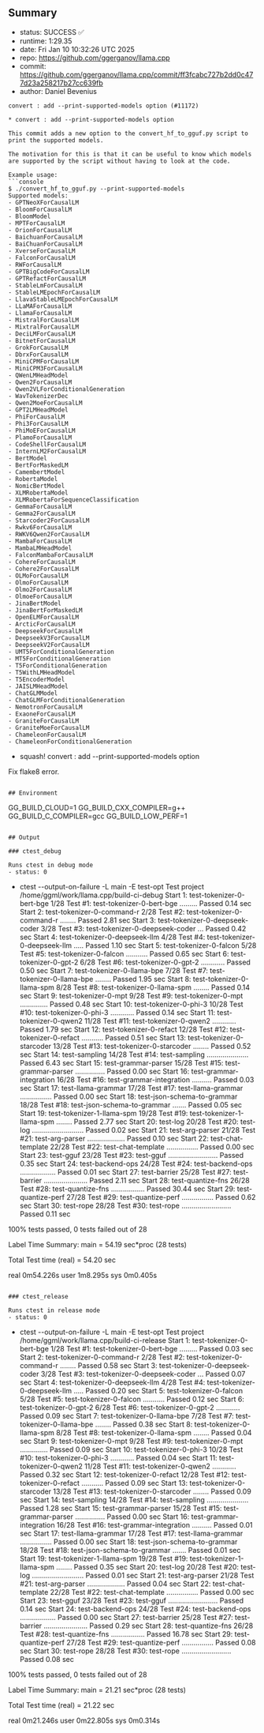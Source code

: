 ## Summary

- status:  SUCCESS ✅
- runtime: 1:29.35
- date:    Fri Jan 10 10:32:26 UTC 2025
- repo:    https://github.com/ggerganov/llama.cpp
- commit:  https://github.com/ggerganov/llama.cpp/commit/ff3fcabc727b2dd0c477d23a258217b27cc639fb
- author:  Daniel Bevenius
```
convert : add --print-supported-models option (#11172)

* convert : add --print-supported-models option

This commit adds a new option to the convert_hf_to_gguf.py script to
print the supported models.

The motivation for this is that it can be useful to know which models
are supported by the script without having to look at the code.

Example usage:
```console
$ ./convert_hf_to_gguf.py --print-supported-models
Supported models:
- GPTNeoXForCausalLM
- BloomForCausalLM
- BloomModel
- MPTForCausalLM
- OrionForCausalLM
- BaichuanForCausalLM
- BaiChuanForCausalLM
- XverseForCausalLM
- FalconForCausalLM
- RWForCausalLM
- GPTBigCodeForCausalLM
- GPTRefactForCausalLM
- StableLmForCausalLM
- StableLMEpochForCausalLM
- LlavaStableLMEpochForCausalLM
- LLaMAForCausalLM
- LlamaForCausalLM
- MistralForCausalLM
- MixtralForCausalLM
- DeciLMForCausalLM
- BitnetForCausalLM
- GrokForCausalLM
- DbrxForCausalLM
- MiniCPMForCausalLM
- MiniCPM3ForCausalLM
- QWenLMHeadModel
- Qwen2ForCausalLM
- Qwen2VLForConditionalGeneration
- WavTokenizerDec
- Qwen2MoeForCausalLM
- GPT2LMHeadModel
- PhiForCausalLM
- Phi3ForCausalLM
- PhiMoEForCausalLM
- PlamoForCausalLM
- CodeShellForCausalLM
- InternLM2ForCausalLM
- BertModel
- BertForMaskedLM
- CamembertModel
- RobertaModel
- NomicBertModel
- XLMRobertaModel
- XLMRobertaForSequenceClassification
- GemmaForCausalLM
- Gemma2ForCausalLM
- Starcoder2ForCausalLM
- Rwkv6ForCausalLM
- RWKV6Qwen2ForCausalLM
- MambaForCausalLM
- MambaLMHeadModel
- FalconMambaForCausalLM
- CohereForCausalLM
- Cohere2ForCausalLM
- OLMoForCausalLM
- OlmoForCausalLM
- Olmo2ForCausalLM
- OlmoeForCausalLM
- JinaBertModel
- JinaBertForMaskedLM
- OpenELMForCausalLM
- ArcticForCausalLM
- DeepseekForCausalLM
- DeepseekV3ForCausalLM
- DeepseekV2ForCausalLM
- UMT5ForConditionalGeneration
- MT5ForConditionalGeneration
- T5ForConditionalGeneration
- T5WithLMHeadModel
- T5EncoderModel
- JAISLMHeadModel
- ChatGLMModel
- ChatGLMForConditionalGeneration
- NemotronForCausalLM
- ExaoneForCausalLM
- GraniteForCausalLM
- GraniteMoeForCausalLM
- ChameleonForCausalLM
- ChameleonForConditionalGeneration
```

* squash! convert : add --print-supported-models option

Fix flake8 error.
```

## Environment

```
GG_BUILD_CLOUD=1
GG_BUILD_CXX_COMPILER=g++
GG_BUILD_C_COMPILER=gcc
GG_BUILD_LOW_PERF=1
```

## Output

### ctest_debug

Runs ctest in debug mode
- status: 0
```
+ ctest --output-on-failure -L main -E test-opt
Test project /home/ggml/work/llama.cpp/build-ci-debug
      Start  1: test-tokenizer-0-bert-bge
 1/28 Test  #1: test-tokenizer-0-bert-bge .........   Passed    0.14 sec
      Start  2: test-tokenizer-0-command-r
 2/28 Test  #2: test-tokenizer-0-command-r ........   Passed    2.81 sec
      Start  3: test-tokenizer-0-deepseek-coder
 3/28 Test  #3: test-tokenizer-0-deepseek-coder ...   Passed    0.42 sec
      Start  4: test-tokenizer-0-deepseek-llm
 4/28 Test  #4: test-tokenizer-0-deepseek-llm .....   Passed    1.10 sec
      Start  5: test-tokenizer-0-falcon
 5/28 Test  #5: test-tokenizer-0-falcon ...........   Passed    0.65 sec
      Start  6: test-tokenizer-0-gpt-2
 6/28 Test  #6: test-tokenizer-0-gpt-2 ............   Passed    0.50 sec
      Start  7: test-tokenizer-0-llama-bpe
 7/28 Test  #7: test-tokenizer-0-llama-bpe ........   Passed    1.95 sec
      Start  8: test-tokenizer-0-llama-spm
 8/28 Test  #8: test-tokenizer-0-llama-spm ........   Passed    0.14 sec
      Start  9: test-tokenizer-0-mpt
 9/28 Test  #9: test-tokenizer-0-mpt ..............   Passed    0.48 sec
      Start 10: test-tokenizer-0-phi-3
10/28 Test #10: test-tokenizer-0-phi-3 ............   Passed    0.14 sec
      Start 11: test-tokenizer-0-qwen2
11/28 Test #11: test-tokenizer-0-qwen2 ............   Passed    1.79 sec
      Start 12: test-tokenizer-0-refact
12/28 Test #12: test-tokenizer-0-refact ...........   Passed    0.51 sec
      Start 13: test-tokenizer-0-starcoder
13/28 Test #13: test-tokenizer-0-starcoder ........   Passed    0.52 sec
      Start 14: test-sampling
14/28 Test #14: test-sampling .....................   Passed    6.43 sec
      Start 15: test-grammar-parser
15/28 Test #15: test-grammar-parser ...............   Passed    0.00 sec
      Start 16: test-grammar-integration
16/28 Test #16: test-grammar-integration ..........   Passed    0.03 sec
      Start 17: test-llama-grammar
17/28 Test #17: test-llama-grammar ................   Passed    0.00 sec
      Start 18: test-json-schema-to-grammar
18/28 Test #18: test-json-schema-to-grammar .......   Passed    0.05 sec
      Start 19: test-tokenizer-1-llama-spm
19/28 Test #19: test-tokenizer-1-llama-spm ........   Passed    2.77 sec
      Start 20: test-log
20/28 Test #20: test-log ..........................   Passed    0.02 sec
      Start 21: test-arg-parser
21/28 Test #21: test-arg-parser ...................   Passed    0.10 sec
      Start 22: test-chat-template
22/28 Test #22: test-chat-template ................   Passed    0.00 sec
      Start 23: test-gguf
23/28 Test #23: test-gguf .........................   Passed    0.35 sec
      Start 24: test-backend-ops
24/28 Test #24: test-backend-ops ..................   Passed    0.01 sec
      Start 27: test-barrier
25/28 Test #27: test-barrier ......................   Passed    2.11 sec
      Start 28: test-quantize-fns
26/28 Test #28: test-quantize-fns .................   Passed   30.44 sec
      Start 29: test-quantize-perf
27/28 Test #29: test-quantize-perf ................   Passed    0.62 sec
      Start 30: test-rope
28/28 Test #30: test-rope .........................   Passed    0.11 sec

100% tests passed, 0 tests failed out of 28

Label Time Summary:
main    =  54.19 sec*proc (28 tests)

Total Test time (real) =  54.20 sec

real	0m54.226s
user	1m8.295s
sys	0m0.405s
```

### ctest_release

Runs ctest in release mode
- status: 0
```
+ ctest --output-on-failure -L main -E test-opt
Test project /home/ggml/work/llama.cpp/build-ci-release
      Start  1: test-tokenizer-0-bert-bge
 1/28 Test  #1: test-tokenizer-0-bert-bge .........   Passed    0.03 sec
      Start  2: test-tokenizer-0-command-r
 2/28 Test  #2: test-tokenizer-0-command-r ........   Passed    0.58 sec
      Start  3: test-tokenizer-0-deepseek-coder
 3/28 Test  #3: test-tokenizer-0-deepseek-coder ...   Passed    0.07 sec
      Start  4: test-tokenizer-0-deepseek-llm
 4/28 Test  #4: test-tokenizer-0-deepseek-llm .....   Passed    0.20 sec
      Start  5: test-tokenizer-0-falcon
 5/28 Test  #5: test-tokenizer-0-falcon ...........   Passed    0.12 sec
      Start  6: test-tokenizer-0-gpt-2
 6/28 Test  #6: test-tokenizer-0-gpt-2 ............   Passed    0.09 sec
      Start  7: test-tokenizer-0-llama-bpe
 7/28 Test  #7: test-tokenizer-0-llama-bpe ........   Passed    0.38 sec
      Start  8: test-tokenizer-0-llama-spm
 8/28 Test  #8: test-tokenizer-0-llama-spm ........   Passed    0.04 sec
      Start  9: test-tokenizer-0-mpt
 9/28 Test  #9: test-tokenizer-0-mpt ..............   Passed    0.09 sec
      Start 10: test-tokenizer-0-phi-3
10/28 Test #10: test-tokenizer-0-phi-3 ............   Passed    0.04 sec
      Start 11: test-tokenizer-0-qwen2
11/28 Test #11: test-tokenizer-0-qwen2 ............   Passed    0.32 sec
      Start 12: test-tokenizer-0-refact
12/28 Test #12: test-tokenizer-0-refact ...........   Passed    0.09 sec
      Start 13: test-tokenizer-0-starcoder
13/28 Test #13: test-tokenizer-0-starcoder ........   Passed    0.09 sec
      Start 14: test-sampling
14/28 Test #14: test-sampling .....................   Passed    1.28 sec
      Start 15: test-grammar-parser
15/28 Test #15: test-grammar-parser ...............   Passed    0.00 sec
      Start 16: test-grammar-integration
16/28 Test #16: test-grammar-integration ..........   Passed    0.01 sec
      Start 17: test-llama-grammar
17/28 Test #17: test-llama-grammar ................   Passed    0.00 sec
      Start 18: test-json-schema-to-grammar
18/28 Test #18: test-json-schema-to-grammar .......   Passed    0.01 sec
      Start 19: test-tokenizer-1-llama-spm
19/28 Test #19: test-tokenizer-1-llama-spm ........   Passed    0.35 sec
      Start 20: test-log
20/28 Test #20: test-log ..........................   Passed    0.01 sec
      Start 21: test-arg-parser
21/28 Test #21: test-arg-parser ...................   Passed    0.04 sec
      Start 22: test-chat-template
22/28 Test #22: test-chat-template ................   Passed    0.00 sec
      Start 23: test-gguf
23/28 Test #23: test-gguf .........................   Passed    0.14 sec
      Start 24: test-backend-ops
24/28 Test #24: test-backend-ops ..................   Passed    0.00 sec
      Start 27: test-barrier
25/28 Test #27: test-barrier ......................   Passed    0.29 sec
      Start 28: test-quantize-fns
26/28 Test #28: test-quantize-fns .................   Passed   16.78 sec
      Start 29: test-quantize-perf
27/28 Test #29: test-quantize-perf ................   Passed    0.08 sec
      Start 30: test-rope
28/28 Test #30: test-rope .........................   Passed    0.08 sec

100% tests passed, 0 tests failed out of 28

Label Time Summary:
main    =  21.21 sec*proc (28 tests)

Total Test time (real) =  21.22 sec

real	0m21.246s
user	0m22.805s
sys	0m0.314s
```
